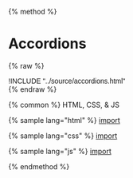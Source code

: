 
{% method %}
# Accordions
{% raw %}
<div class='styleguidebody'>
<style>
@import url('https://fonts.googleapis.com/css?family=Overpass:100,100i,200,200i,300,300i,400,400i,600,600i,700,700i,800,800i,900,900i&subset=latin-ext');
.styleguidebody {
  font-family: "Overpass", sans-serif;
}
</style>
!INCLUDE "../source/accordions.html"

</div>
{% endraw %}

{% common %}
HTML, CSS, & JS

{% sample lang="html" %}
[import](../source/accordions.html)


{% sample lang="css" %}
[import](../source/css/accordions.css)


{% sample lang="js" %}
[import](../source/js/accordions.js)


{% endmethod %}
